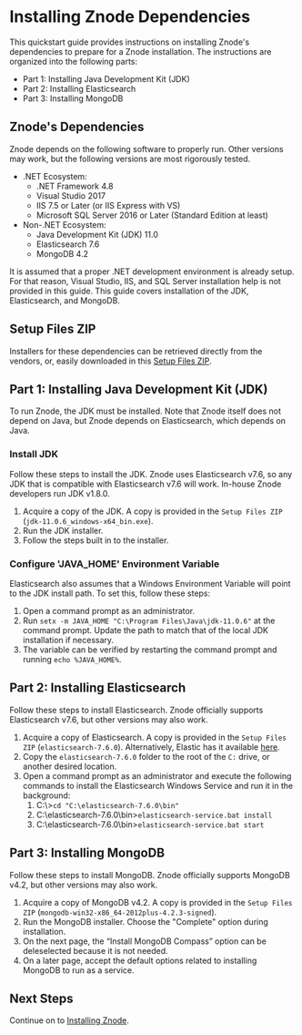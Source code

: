 # Installing Znode Dependencies
This quickstart guide provides instructions on installing Znode's dependencies to prepare for a Znode installation. The instructions are organized into the following parts:
* Part 1: Installing Java Development Kit (JDK)
* Part 2: Installing Elasticsearch
* Part 3: Installing MongoDB

## Znode's Dependencies
Znode depends on the following software to properly run. Other versions may work, but the following versions are most rigorously tested.
- .NET Ecosystem:
    - .NET Framework 4.8
    - Visual Studio 2017
    - IIS 7.5 or Later (or IIS Express with VS)
    - Microsoft SQL Server 2016 or Later (Standard Edition at least)
- Non-.NET Ecosystem:
    - Java Development Kit (JDK) 11.0
    - Elasticsearch 7.6
    - MongoDB 4.2

It is assumed that a proper .NET development environment is already setup. For that reason, Visual Studio, IIS, and SQL Server installation help is not provided in this guide. This guide covers installation of the JDK, Elasticsearch, and MongoDB.

## Setup Files ZIP

Installers for these dependencies can be retrieved directly from the vendors, or, easily downloaded in this [Setup Files ZIP](https://drive.google.com/file/d/17eZQCL2Ggaf-MY7j-uy1Cfxqmys38BKF/view?usp=sharing).

## Part 1: Installing Java Development Kit (JDK)
To run Znode, the JDK must be installed. Note that Znode itself does not depend on Java, but Znode depends on Elasticsearch, which depends on Java.

### Install JDK
Follow these steps to install the JDK. Znode uses Elasticsearch v7.6, so any JDK that is compatible with Elasticsearch v7.6 will work. In-house Znode developers run JDK v1.8.0.
1. Acquire a copy of the JDK. A copy is provided in the `Setup Files ZIP` (`jdk-11.0.6_windows-x64_bin.exe`).
1. Run the JDK installer.
1. Follow the steps built in to the installer.

### Configure 'JAVA_HOME' Environment Variable
Elasticsearch also assumes that a Windows Environment Variable will point to the JDK install path. To set this, follow these steps:
1. Open a command prompt as an administrator.
1. Run `setx -m JAVA_HOME "C:\Program Files\Java\jdk-11.0.6"` at the command prompt. Update the path to match that of the local JDK installation if necessary.
1. The variable can be verified by restarting the command prompt and running `echo %JAVA_HOME%`.

## Part 2: Installing Elasticsearch
Follow these steps to install Elasticsearch. Znode officially supports Elasticsearch v7.6, but other versions may also work.
1. Acquire a copy of Elasticsearch. A copy is provided in the `Setup Files ZIP` (`elasticsearch-7.6.0`). Alternatively, Elastic has it available [here](https://www.elastic.co/downloads/past-releases/elasticsearch-7-6-0).
1. Copy the `elasticsearch-7.6.0` folder to the root of the `C:` drive, or another desired location.
1. Open a command prompt as an administrator and execute the following commands to install the Elasticsearch Windows Service and run it in the background:
    1. C:\\>`cd "C:\elasticsearch-7.6.0\bin"`
    1. C:\elasticsearch-7.6.0\bin>`elasticsearch-service.bat install`
    1. C:\elasticsearch-7.6.0\bin>`elasticsearch-service.bat start`

## Part 3: Installing MongoDB
Follow these steps to install MongoDB. Znode officially supports MongoDB v4.2, but other versions may also work.
1. Acquire a copy of MongoDB v4.2. A copy is provided in the `Setup Files ZIP` (`mongodb-win32-x86_64-2012plus-4.2.3-signed`).
1. Run the MongoDB installer. Choose the "Complete" option during installation.
1. On the next page, the “Install MongoDB Compass” option can be deleselected because it is not needed.
1. On a later page, accept the default options related to installing MongoDB to run as a service.

## Next Steps
Continue on to [Installing Znode](../installing-znode/README.md).
